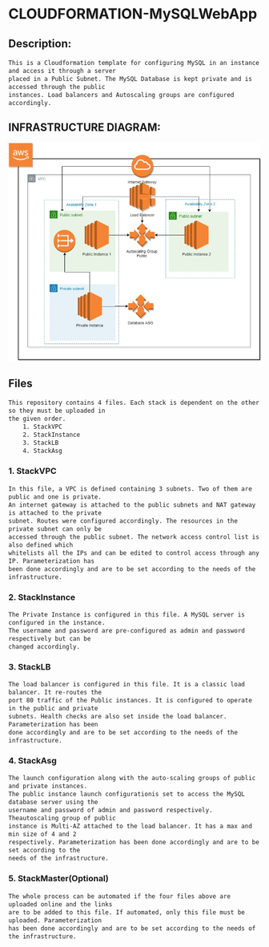 # CLOUDFORMATION-MySQLWebApp

## Description:
	 
	This is a Cloudformation template for configuring MySQL in an instance and access it through a server
	placed in a Public Subnet. The MySQL Database is kept private and is accessed through the public
	instances. Load balancers and Autoscaling groups are configured accordingly.
	

## INFRASTRUCTURE DIAGRAM: 

![alt text](AWS-Infra-diag.jpg)

## Files

	This repository contains 4 files. Each stack is dependent on the other so they must be uploaded in
	the given order.
		1. StackVPC
		2. StackInstance
		3. StackLB
		4. StackAsg

### 1. StackVPC
	In this file, a VPC is defined containing 3 subnets. Two of them are public and one is private.
	An internet gateway is attached to the public subnets and NAT gateway is attached to the private
	subnet. Routes were configured accordingly. The resources in the private subnet can only be 
	accessed through the public subnet. The network access control list is also defined which 
	whitelists all the IPs and can be edited to control access through any IP. Parameterization has 
	been done accordingly and are to be set according to the needs of the infrastructure.

### 2. StackInstance

	The Private Instance is configured in this file. A MySQL server is configured in the instance.
	The username and password are pre-configured as admin and password respectively but can be
	changed accordingly.

### 3. StackLB

	The load balancer is configured in this file. It is a classic load balancer. It re-routes the 
	port 80 traffic of the Public instances. It is configured to operate in the public and private
	subnets. Health checks are also set inside the load balancer. Parameterization has been 
	done accordingly and are to be set according to the needs of the infrastructure.

### 4. StackAsg

	The launch configuration along with the auto-scaling groups of public and private instances.
	The public instance launch configurationis set to access the MySQL database server using the
	username and password of admin and password respectively. Theautoscaling group of public
	instance is Multi-AZ attached to the load balancer. It has a max and min size of 4 and 2
	respectively. Parameterization has been done accordingly and are to be set according to the
	needs of the infrastructure.

### 5. StackMaster(Optional)
	The whole process can be automated if the four files above are uploaded online and the links
	are to be added to this file. If automated, only this file must be uploaded. Parameterization
	has been done accordingly and are to be set according to the needs of the infrastructure.

